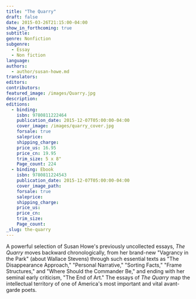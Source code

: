 ```yaml
---
title: "The Quarry"
draft: false
date: 2015-03-26T21:15:00-04:00
show_in_forthcoming: true
subtitle:
genre: Nonfiction
subgenre:
  - Essay
  - Non fiction
language:
authors:
  - author/susan-howe.md
translators:
editors:
contributors:
featured_image: /images/Quarry.jpg
description:
editions:
  - binding:
    isbn: 9780811222464
    publication_date: 2015-12-07T05:00:00-04:00
    cover_image: /images/quarry_cover.jpg
    forsale: true
    saleprice:
    shipping_charge:
    price_us: 16.95
    price_cn: 19.95
    trim_size: 5 x 8"
    Page_count: 224
  - binding: Ebook
    isbn: 9780811224543
    publication_date: 2015-12-07T05:00:00-04:00
    cover_image_path:
    forsale: true
    saleprice:
    shipping_charge:
    price_us:
    price_cn:
    trim_size:
    Page_count:
_slug: the-quarry
---
```


A powerful selection of Susan Howe's previously uncollected essays, _The Quarry_ moves backward chronologically, from her brand-new "Vagrancy in the Park" (about Wallace Stevens) through such essential texts as "The Disappearance Approach," "Personal Narrative," "Sorting Facts," "Frame Structures," and "Where Should the Commander Be," and ending with her seminal early criticism, "The End of Art." The essays of _The Quarry_ map the intellectual territory of one of America's most important and vital avant-garde poets.


